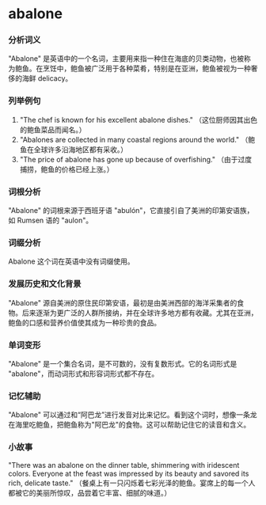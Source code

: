 # abalone

### 分析词义

  

"Abalone" 是英语中的一个名词，主要用来指一种住在海底的贝类动物，也被称为鲍鱼。在烹饪中，鲍鱼被广泛用于各种菜肴，特别是在亚洲，鲍鱼被视为一种奢侈的海鲜 delicacy。

  

### 列举例句

  

1.  "The chef is known for his excellent abalone dishes." （这位厨师因其出色的鲍鱼菜品而闻名。）
2.  "Abalones are collected in many coastal regions around the world." （鲍鱼在全球许多沿海地区都有采收。）
3.  "The price of abalone has gone up because of overfishing." （由于过度捕捞，鲍鱼的价格已经上涨。）

  

### 词根分析

  

"Abalone" 的词根来源于西班牙语 "abulón"，它直接引自了美洲的印第安语族，如 Rumsen 语的 "aulon"。

  

### 词缀分析

  

Abalone 这个词在英语中没有词缀使用。

  

### 发展历史和文化背景

  

"Abalone" 源自美洲的原住民印第安语，最初是由美洲西部的海洋采集者的食物。后来逐渐为更广泛的人群所接纳，并在全球许多地方都有收藏。尤其在亚洲，鲍鱼的口感和营养价值使其成为一种珍贵的食品。

  

### 单词变形

  

"Abalone" 是一个集合名词，是不可数的，没有复数形式。它的名词形式是 "abalone"，而动词形式和形容词形式都不存在。

  

### 记忆辅助

  

"Abalone" 可以通过和“阿巴龙”进行发音对比来记忆。看到这个词时，想像一条龙在海里吃鲍鱼，把鲍鱼称为"阿巴龙"的食物。这可以帮助记住它的读音和含义。

  

### 小故事

  

"There was an abalone on the dinner table, shimmering with iridescent colors. Everyone at the feast was impressed by its beauty and savored its rich, delicate taste." （餐桌上有一只闪烁着七彩光泽的鲍鱼。宴席上的每一个人都被它的美丽所惊叹，品尝着它丰富、细腻的味道。）
